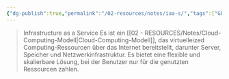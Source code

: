 ```yaml
---
{"dg-publish":true,"permalink":"/02-resources/notes/iaa-s/","tags":["GFN/LF03","GFN/LF09","netzwerk"],"noteIcon":"","updated":"2025-08-26T16:35:04.535+02:00"}
---
```


>Infrastructure as a Service
>Es ist ein [[02 - RESOURCES/Notes/Cloud-Computing-Modell\|Cloud-Computing-Modell]], das virtuelleized Computing-Ressourcen über das Internet bereitstellt, darunter Server, Speicher und Netzwerkinfrastruktur. Es bietet eine flexible und skalierbare Lösung, bei der Benutzer nur für die genutzten Ressourcen zahlen.